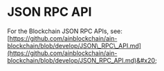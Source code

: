 # JSON RPC API

For the Blockchain JSON RPC APIs, see: [https://github.com/ainblockchain/ain-blockchain/blob/develop/JSON\_RPC\_API.md](https://github.com/ainblockchain/ain-blockchain/blob/develop/JSON_RPC_API.md)&#x20;
